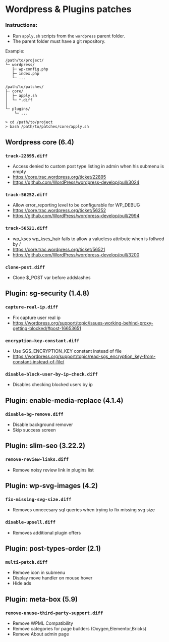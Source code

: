 # Wordpress & Plugins patches

### Instructions:

- Run `apply.sh` scripts from the `wordpress` parent folder.
- The parent folder must have a git repository.

Example:

```
/path/to/project/
└─ wordpress/
   ├─ wp-config.php
   ├─ index.php
   └─ ...

/path/to/patches/
├─ core/
│  ├─ apply.sh
│  └─ *.diff
│
└─ plugins/
	└─ ...
```

```
> cd /path/to/project
> bash /path/to/patches/core/apply.sh
```

## Wordpress core (6.4)

### `track-22895.diff`
- Access denied to custom post type listing in admin when his submenu is empty
- https://core.trac.wordpress.org/ticket/22895
- https://github.com/WordPress/wordpress-develop/pull/3024

### `track-56252.diff`
- Allow error_reporting level to be configurable for WP_DEBUG
- https://core.trac.wordpress.org/ticket/56252
- https://github.com/WordPress/wordpress-develop/pull/2994

### `track-56521.diff`
- wp_kses wp_kses_hair fails to allow a valueless attribute when is follwed by /
- https://core.trac.wordpress.org/ticket/56521
- https://github.com/WordPress/wordpress-develop/pull/3200

### `clone-post.diff`
- Clone $_POST var before addslashes


## Plugin: sg-security (1.4.8)

### `capture-real-ip.diff`
- Fix capture user real ip
- https://wordpress.org/support/topic/issues-working-behind-proxy-getting-blocked/#post-16653651

### `encryption-key-constant.diff`
- Use SGS_ENCRYPTION_KEY constant instead of file
- https://wordpress.org/support/topic/read-sgs_encryption_key-from-constant-instead-of-file/

### `disable-block-user-by-ip-check.diff`
- Disables checking blocked users by ip


## Plugin: enable-media-replace (4.1.4)

### `disable-bg-remove.diff`
- Disable background remover
- Skip success screen


## Plugin: slim-seo (3.22.2)

### `remove-review-links.diff`
- Remove noisy review link in plugins list


## Plugin: wp-svg-images (4.2)

### `fix-missing-svg-size.diff`
- Removes unnecesary sql queries when trying to fix missing svg size

### `disable-upsell.diff`
- Removes additional plugin offers


## Plugin: post-types-order (2.1)

### `multi-patch.diff`
- Remove icon in submenu
- Display move handler on mouse hover
- Hide ads


## Plugin: meta-box (5.9)

### `remove-unuse-third-party-support.diff`
- Remove WPML Compatibility
- Remove categories for page builders (Oxygen,Elementor,Bricks)
- Remove About admin page
